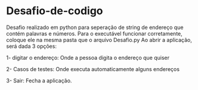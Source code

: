# Desafio-de-codigo
Desafio realizado em python para seperação de string de endereço que contém palavras e números.
Para o executável funcionar corretamente, coloque ele na mesma pasta que o arquivo Desafio.py
Ao abrir a aplicação, será dada 3 opções:


1- digitar o endereço: Onde a pessoa digita o endereço que quiser

2- Casos de testes: Onde executa automaticamente alguns endereços

3- Sair: Fecha a aplicação.
